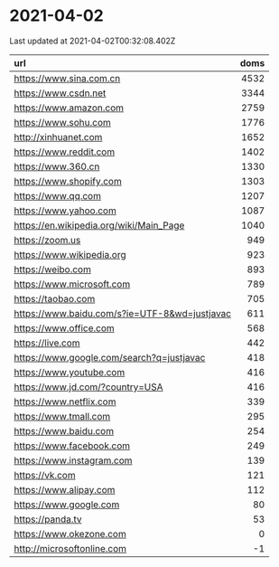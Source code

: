 # 2021-04-02

<!-- BEGIN -->
Last updated at 2021-04-02T00:32:08.402Z

url | doms
:- | -:
https://www.sina.com.cn | 4532
https://www.csdn.net | 3344
https://www.amazon.com | 2759
https://www.sohu.com | 1776
http://xinhuanet.com | 1652
https://www.reddit.com | 1402
https://www.360.cn | 1330
https://www.shopify.com | 1303
https://www.qq.com | 1207
https://www.yahoo.com | 1087
https://en.wikipedia.org/wiki/Main_Page | 1040
https://zoom.us | 949
https://www.wikipedia.org | 923
https://weibo.com | 893
https://www.microsoft.com | 789
https://taobao.com | 705
https://www.baidu.com/s?ie=UTF-8&wd=justjavac | 611
https://www.office.com | 568
https://live.com | 442
https://www.google.com/search?q=justjavac | 418
https://www.youtube.com | 416
https://www.jd.com/?country=USA | 416
https://www.netflix.com | 339
https://www.tmall.com | 295
https://www.baidu.com | 254
https://www.facebook.com | 249
https://www.instagram.com | 139
https://vk.com | 121
https://www.alipay.com | 112
https://www.google.com | 80
https://panda.tv | 53
https://www.okezone.com | 0
http://microsoftonline.com | -1
<!-- END -->
